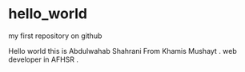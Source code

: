 # hello_world
my first repository on github

Hello world this is Abdulwahab Shahrani From Khamis Mushayt . web developer in AFHSR .
